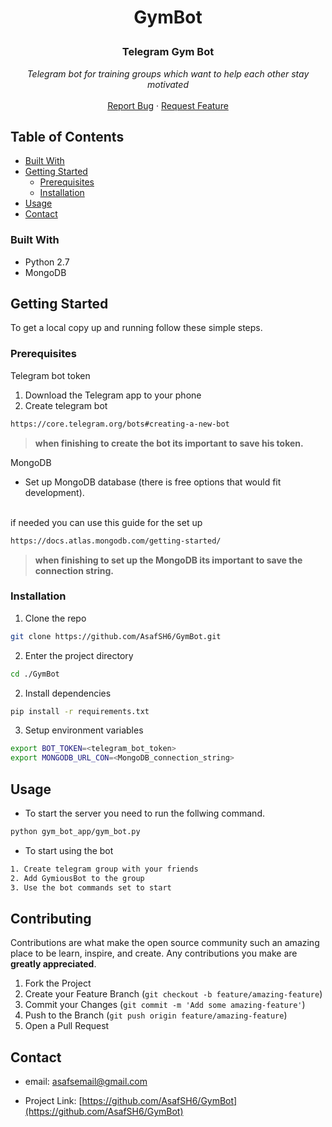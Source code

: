 
<!--
*** Thanks for checking out this README Template. If you have a suggestion that would
*** make this better, please fork the repo and create a pull request or simply open
*** an issue with the tag "enhancement".
*** Thanks again! Now go create something AMAZING! :D
***
***
***
*** To avoid retyping too much info. Do a search and replace for the following:
*** AsafSH6, GymBot, twitter_handle, email
-->





<!-- PROJECT SHIELDS -->
<!--
*** I'm using markdown "reference style" links for readability.
*** Reference links are enclosed in brackets [ ] instead of parentheses ( ).
*** See the bottom of this document for the declaration of the reference variables
*** for contributors-url, forks-url, etc. This is an optional, concise syntax you may use.
*** https://www.markdownguide.org/basic-syntax/#reference-style-links
-->

<!-- PROJECT LOGO -->
<h1 align="center">GymBot</h>
<br />
<p align="center">
  <h3 align="center">Telegram Gym Bot</h3>

  <p align="center">
    <i>Telegram bot for training groups which want to help each other stay motivated</i>
    <br />
    <br />
    <a href="https://github.com/AsafSH6/GymBot/issues">Report Bug</a>
    ·
    <a href="https://github.com/AsafSH6/GymBot/issues">Request Feature</a>
  </p>
</p>



<!-- TABLE OF CONTENTS -->
## Table of Contents

* [Built With](#built-with)
* [Getting Started](#getting-started)
  * [Prerequisites](#prerequisites)
  * [Installation](#installation)
* [Usage](#usage)
* [Contact](#contact)





### Built With

* []()Python 2.7
* []()MongoDB


<!-- GETTING STARTED -->
## Getting Started

To get a local copy up and running follow these simple steps.

### Prerequisites

Telegram bot token
</br>

1.  Download the Telegram app to your phone
2.  Create telegram bot
```sh
https://core.telegram.org/bots#creating-a-new-bot
```
> **when finishing to create the bot its important to save his token.** 

MongoDB
<br />
* Set up MongoDB database (there is free options that would fit development).
<br />
if needed you can use this guide for the set up

```sh
https://docs.atlas.mongodb.com/getting-started/
```

>**when finishing to set up the MongoDB its important to save the connection string.**

### Installation

1. Clone the repo
```sh
git clone https://github.com/AsafSH6/GymBot.git
```
2. Enter the project directory
```sh
cd ./GymBot
``` 
2. Install dependencies
```sh
pip install -r requirements.txt
```
3. Setup environment variables
```sh
export BOT_TOKEN=<telegram_bot_token>
export MONGODB_URL_CON=<MongoDB_connection_string>
``` 



<!-- USAGE EXAMPLES -->
## Usage

* To start the server you need to run the follwing command.
```sh
python gym_bot_app/gym_bot.py
```
* To start using the bot
```sh
1. Create telegram group with your friends
2. Add GymiousBot to the group
3. Use the bot commands set to start
```



## Contributing

Contributions are what make the open source community such an amazing place to be learn, inspire, and create. Any contributions you make are **greatly appreciated**.

1. Fork the Project
2. Create your Feature Branch (`git checkout -b feature/amazing-feature`)
3. Commit your Changes (`git commit -m 'Add some amazing-feature'`)
4. Push to the Branch (`git push origin feature/amazing-feature`)
5. Open a Pull Request




<!-- CONTACT -->
## Contact

- email: asafsemail@gmail.com

- Project Link: [https://github.com/AsafSH6/GymBot](https://github.com/AsafSH6/GymBot)

